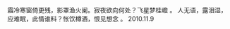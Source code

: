 霜冷寒窗倚更残，影罩渔火阑。寂夜欲向何处？飞星梦桂嶦 。   人无语，露泪湿，应难眠，此情谁料？怅饮樽酒，恨见想念   。
                                                                                     2010.11.9